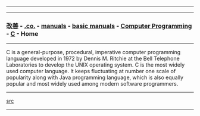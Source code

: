 
---

---

### [改善](https://github.com/ttltrk/0C/blob/master/README.MD) - [.co.](https://github.com/ttltrk/PRG/blob/master/CODING.MD) - [manuals](https://github.com/ttltrk/PRG/blob/master/MAN.MD) - [basic manuals](https://github.com/ttltrk/PRG/blob/master/MANUALS.MD) - [Computer Programming](https://github.com/ttltrk/PRG/blob/master/C/DOC/CP/CP.MD) - [C](https://github.com/ttltrk/PRG/blob/master/C/DOC/BCM/BCM.MD) - Home

---

C is a general-purpose, procedural, imperative computer programming language developed in 1972 by Dennis M. 
Ritchie at the Bell Telephone Laboratories to develop the UNIX operating system. C is the most widely used computer language. 
It keeps fluctuating at number one scale of popularity along with Java programming language, 
which is also equally popular and most widely used among modern software programmers.

---

[src](https://www.tutorialspoint.com/cprogramming/index.htm)

---
